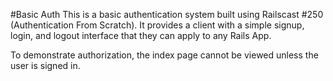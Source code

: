 #Basic Auth
This is a basic authentication system built using Railscast #250 (Authentication From Scratch). It provides a client with a simple signup, login, and logout interface that they can apply to any Rails App.

To demonstrate authorization, the index page cannot be viewed unless the user is signed in.
